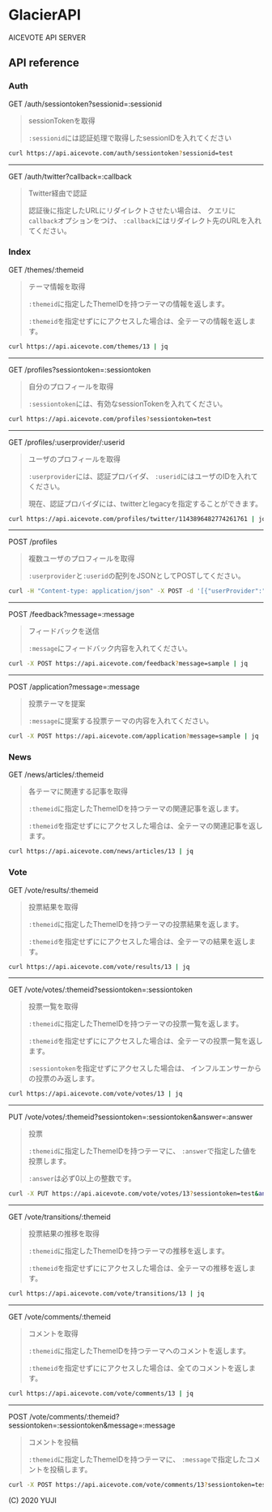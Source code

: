 # GlacierAPI

AICEVOTE API SERVER

## API reference

### Auth

GET /auth/sessiontoken?sessionid=:sessionid

> sessionTokenを取得
>
> `:sessionid`には認証処理で取得したsessionIDを入れてください

``` bash
curl https://api.aicevote.com/auth/sessiontoken?sessionid=test
```

---

GET /auth/twitter?callback=:callback

> Twitter経由で認証
>
> 認証後に指定したURLにリダイレクトさせたい場合は、
> クエリに`callback`オプションをつけ、
> `:callback`にはリダイレクト先のURLを入れてください。

### Index

GET /themes/:themeid

> テーマ情報を取得
>
> `:themeid`に指定したThemeIDを持つテーマの情報を返します。
>
> `:themeid`を指定せずににアクセスした場合は、全テーマの情報を返します。

``` bash
curl https://api.aicevote.com/themes/13 | jq
```

---

GET /profiles?sessiontoken=:sessiontoken

> 自分のプロフィールを取得
>
> `:sessiontoken`には、有効なsessionTokenを入れてください。

``` bash
curl https://api.aicevote.com/profiles?sessiontoken=test
```

---

GET /profiles/:userprovider/:userid

> ユーザのプロフィールを取得
>
> `:userprovider`には、認証プロバイダ、
> `:userid`にはユーザのIDを入れてください。
> 
> 現在、認証プロバイダには、twitterとlegacyを指定することができます。

``` bash
curl https://api.aicevote.com/profiles/twitter/1143896482774261761 | jq
```

---

POST /profiles

> 複数ユーザのプロフィールを取得
>
> `:userprovider`と`:userid`の配列をJSONとしてPOSTしてください。

``` bash
curl -H "Content-type: application/json" -X POST -d '[{"userProvider":"twitter","userID":"1143896482774261761"}]' https://api.aicevote.com/profiles | jq
```

---

POST /feedback?message=:message

> フィードバックを送信
>
> `:message`にフィードバック内容を入れてください。

``` bash
curl -X POST https://api.aicevote.com/feedback?message=sample | jq
```

---

POST /application?message=:message

> 投票テーマを提案
>
> `:message`に提案する投票テーマの内容を入れてください。

``` bash
curl -X POST https://api.aicevote.com/application?message=sample | jq
```

### News

GET /news/articles/:themeid

> 各テーマに関連する記事を取得
>
> `:themeid`に指定したThemeIDを持つテーマの関連記事を返します。
>
> `:themeid`を指定せずににアクセスした場合は、全テーマの関連記事を返します。

``` bash
curl https://api.aicevote.com/news/articles/13 | jq
```

### Vote

GET /vote/results/:themeid

> 投票結果を取得
>
> `:themeid`に指定したThemeIDを持つテーマの投票結果を返します。
>
> `:themeid`を指定せずににアクセスした場合は、全テーマの結果を返します。

``` bash
curl https://api.aicevote.com/vote/results/13 | jq
```

---

GET /vote/votes/:themeid?sessiontoken=:sessiontoken

> 投票一覧を取得
>
> `:themeid`に指定したThemeIDを持つテーマの投票一覧を返します。
>
> `:themeid`を指定せずににアクセスした場合は、全テーマの投票一覧を返します。
>
> `:sessiontoken`を指定せずにアクセスした場合は、
> インフルエンサーからの投票のみ返します。

``` bash
curl https://api.aicevote.com/vote/votes/13 | jq
```

---

PUT /vote/votes/:themeid?sessiontoken=:sessiontoken&answer=:answer

> 投票
>
> `:themeid`に指定したThemeIDを持つテーマに、
> `:answer`で指定した値を投票します。
>
> `:answer`は必ず0以上の整数です。

``` bash
curl -X PUT https://api.aicevote.com/vote/votes/13?sessiontoken=test&answer=0
```

---

GET /vote/transitions/:themeid

> 投票結果の推移を取得
>
> `:themeid`に指定したThemeIDを持つテーマの推移を返します。
>
> `:themeid`を指定せずににアクセスした場合は、全テーマの推移を返します。

``` bash
curl https://api.aicevote.com/vote/transitions/13 | jq
```

---

GET /vote/comments/:themeid

> コメントを取得
>
> `:themeid`に指定したThemeIDを持つテーマへのコメントを返します。
>
> `:themeid`を指定せずににアクセスした場合は、全てのコメントを返します。

``` bash
curl https://api.aicevote.com/vote/comments/13 | jq
```

---

POST /vote/comments/:themeid?sessiontoken=:sessiontoken&message=:message

> コメントを投稿
>
> `:themeid`に指定したThemeIDを持つテーマに、
> `:message`で指定したコメントを投稿します。


``` bash
curl -X POST https://api.aicevote.com/vote/comments/13?sessiontoken=test&message=helloworld
```

(C) 2020 YUJI
